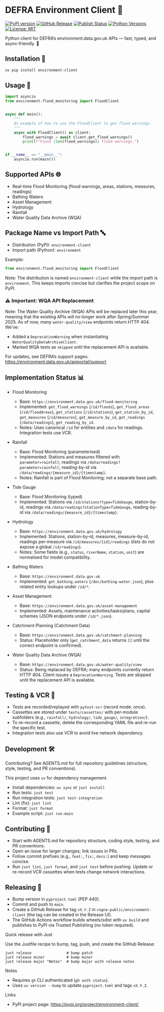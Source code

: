 # DEFRA Environment Client 🌿

[![PyPI version](https://img.shields.io/pypi/v/environment-client.svg)](https://pypi.org/project/environment-client/)
[![GitHub Release](https://img.shields.io/github/v/release/cogna-public/environment-client?display_name=release)](https://github.com/cogna-public/environment-client/releases)
[![Publish Status](https://github.com/cogna-public/environment-client/actions/workflows/publish.yml/badge.svg)](https://github.com/cogna-public/environment-client/actions/workflows/publish.yml)
[![Python Versions](https://img.shields.io/pypi/pyversions/environment-client.svg)](https://pypi.org/project/environment-client/)
[![License: MIT](https://img.shields.io/pypi/l/environment-client.svg)](LICENSE)

Python client for DEFRA’s environment.data.gov.uk APIs — fast, typed, and async‑friendly. 🌟

## Installation 🧰

```bash
uv pip install environment-client
```

## Usage 🐍

```python
import asyncio
from environment.flood_monitoring import FloodClient


async def main():
    """
    An example of how to use the FloodClient to get flood warnings.
    """
    async with FloodClient() as client:
        flood_warnings = await client.get_flood_warnings()
        print(f"Found {len(flood_warnings)} flood warnings.")


if __name__ == "__main__":
    asyncio.run(main())
```

## Supported APIs 🌐

- Real-time Flood Monitoring (flood warnings, areas, stations, measures, readings)
- Bathing Waters
- Asset Management
- Hydrology
- Rainfall
- Water Quality Data Archive (WQA)

## Package Name vs Import Path 🔤

- Distribution (PyPI): `environment-client`
- Import path (Python): `environment`

Example:

```python
from environment.flood_monitoring import FloodClient
```

Note: The distribution is named `environment-client` while the import path is `environment`. This keeps imports concise but clarifies the project scope on PyPI.

### ⚠️ Important: WQA API Replacement

Note: The Water Quality Archive (WQA) APIs will be replaced later this year, meaning that the existing APIs will no longer work after Spring/Summer 2025. As of now, many `water-quality/view` endpoints return HTTP 404. We’ve:

- Added a `DeprecationWarning` when instantiating `WaterQualityDataArchiveClient`.
- Marked WQA tests as `skipped` until the replacement API is available.

For updates, see DEFRA’s support pages:
https://environment.data.gov.uk/apiportal/support

## Implementation Status 📊

- Flood Monitoring
  - Base: `https://environment.data.gov.uk/flood-monitoring`
  - Implemented: `get_flood_warnings` (`/id/floods`), `get_flood_areas` (`/id/floodAreas`), `get_stations` (`/id/stations`), `get_station_by_id`, `get_measures` (`/id/measures`), `get_measure_by_id`, `get_readings` (`/data/readings`), `get_reading_by_id`.
  - Notes: Uses canonical `/id` for entities and `/data` for readings. Integration tests use VCR.

- Rainfall
  - Base: Flood Monitoring (parameterised)
  - Implemented: Stations and measures filtered with `parameter=rainfall`; readings via `/data/readings?parameter=rainfall`; reading-by-id via `/data/readings/{measure_id}/{timestamp}`.
  - Notes: Rainfall is part of Flood Monitoring; not a separate base path.

- Tide Gauge
  - Base: Flood Monitoring (typed)
  - Implemented: Stations via `/id/stations?type=TideGauge`, station-by-id, readings via `/data/readings?stationType=TideGauge`, reading-by-id via `/data/readings/{measure_id}/{timestamp}`.

- Hydrology
  - Base: `https://environment.data.gov.uk/hydrology`
  - Implemented: Stations, station-by-id, measures, measure-by-id, readings per-measure via `/id/measures/{id}/readings` (lists do not expose a global `/id/readings`).
  - Notes: Some fields (e.g., `status`, `riverName`, `station`, `unit`) are normalised for model compatibility.

- Bathing Waters
  - Base: `https://environment.data.gov.uk`
  - Implemented: `get_bathing_waters` (`/doc/bathing-water.json`), plus related entity lookups under `/id/*`.

- Asset Management
  - Base: `https://environment.data.gov.uk/asset-management`
  - Implemented: Assets, maintenance activities/tasks/plans, capital schemes (JSON endpoints under `/id/*.json`).

- Catchment Planning (Catchment Data)
  - Base: `https://environment.data.gov.uk/catchment-planning`
  - Status: Placeholder only (`get_catchment_data` returns `[]` until the correct endpoint is confirmed).

- Water Quality Data Archive (WQA)
  - Base: `https://environment.data.gov.uk/water-quality/view`
  - Status: Being replaced by DEFRA; many endpoints currently return HTTP 404. Client issues a `DeprecationWarning`. Tests are skipped until the replacement API is available.

## Testing & VCR 🧪

- Tests are recorded/replayed with `pytest-vcr` (record mode: once).
- Cassettes are stored under `tests/cassettes/` with per-module subfolders (e.g., `rainfall/`, `hydrology/`, `tide_gauge/`, `integration/`).
- To re-record a cassette, delete the corresponding YAML file and re-run the specific test.
- Integration tests also use VCR to avoid live network dependency.

## Development 🛠️

Contributing? See AGENTS.md for full repository guidelines (structure, style, testing, and PR conventions).

This project uses `uv` for dependency management.

- Install dependencies: `uv sync` or `just install`
- Run tests: `just test`
- Run integration tests: `just test-integration`
- Lint (fix): `just lint`
- Format: `just format`
- Example script: `just run-main`

## Contributing 🤝

- Start with AGENTS.md for repository structure, coding style, testing, and PR conventions.
- Open an issue for larger changes; link issues in PRs.
- Follow commit prefixes (e.g., `feat:`, `fix:`, `docs:`) and keep messages concise.
- Run `just lint`, `just format`, and `just test` before pushing. Update or re-record VCR cassettes when tests change network interactions.

## Releasing 🚀

- Bump version in `pyproject.toml` (PEP 440).
- Commit and push to `main`.
- Create a GitHub Release for tag `vX.Y.Z` in `cogna-public/environment-client` (the tag can be created in the Release UI).
- The GitHub Actions workflow builds wheels/sdist with `uv build` and publishes to PyPI via Trusted Publishing (no token required).

Quick release with Just

Use the Justfile recipe to bump, tag, push, and create the GitHub Release:

```
just release                # bump patch
just release minor          # bump minor
just release major "Notes"  # bump major with release notes
```

Notes
- Requires `gh` CLI authenticated (`gh auth status`).
- Uses `uv version --bump` to update `pyproject.toml` and tags `vX.Y.Z`.

Links
- PyPI project page: https://pypi.org/project/environment-client/
